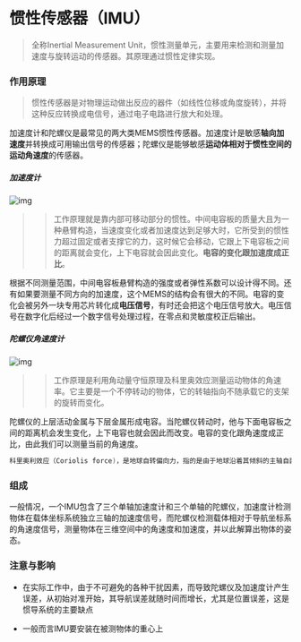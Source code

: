 # 惯性传感器（IMU）

> 全称Inertial Measurement Unit，惯性测量单元，主要用来检测和测量加速度与旋转运动的传感器。其原理通过惯性定律实现。



### 作用原理

> 惯性传感器是对物理运动做出反应的器件（如线性位移或角度旋转），并将这种反应转换成电信号，通过电子电路进行放大和处理。

加速度计和陀螺仪是最常见的两大类MEMS惯性传感器。加速度计是敏感**轴向加速度**并转换成可用输出信号的传感器；陀螺仪是能够敏感**运动体相对于惯性空间的运动角速度**的传感器。



##### 加速度计

![img](https://pics7.baidu.com/feed/86d6277f9e2f07087dd852078e21b79ea801f2e0.jpeg?token=c9d2ac291d1fa16381280e71b7b12945)

> > 工作原理就是靠内部可移动部分的惯性。中间电容板的质量大且为一种悬臂构造，当速度变化或者加速度达到足够大时，它所受到的惯性力超过固定或者支撑它的力，这时候它会移动，它跟上下电容板之间的距离就会变化，上下电容就会因此变化。**电容的变化跟加速度成正比**。

根据不同测量范围，中间电容板悬臂构造的强度或者弹性系数可以设计得不同。还有如果要测量不同方向的加速度，这个MEMS的结构会有很大的不同。电容的变化会被另外一块专用芯片转化成**电压信号**，有时还会把这个电压信号放大。电压信号在数字化后经过一个数字信号处理过程，在零点和灵敏度校正后输出。



##### 陀螺仪角速度计

![img](https://pics4.baidu.com/feed/e7cd7b899e510fb35f4a6158bd36c792d0430cbd.png?token=d69833656164c810eab37be98e245c9f)

> > 工作原理是利用角动量守恒原理及科里奥效应测量运动物体的角速率。它主要是一个不停转动的物体，它的转轴指向不随承载它的支架的旋转而变化。

陀螺仪的上层活动金属与下层金属形成电容。当陀螺仪转动时，他与下面电容板之间的距离机会发生变化，上下电容也就会因此而改变。电容的变化跟角速度成正比，由此我们可以测量当前的角速度。

``` c++
科里奥利效应（Coriolis force)，是地球自转偏向力，指的是由于地球沿着其倾斜的主轴自西向东旋转而产生的偏向力，使得在北半球所有移动的物体包括气团等向右偏斜，而南半球的所有移动物体向左偏斜的现象。
```



### 组成

一般情况，一个IMU包含了三个单轴加速度计和三个单轴的陀螺仪，加速度计检测物体在载体坐标系统独立三轴的加速度信号，而陀螺仪检测载体相对于导航坐标系的角速度信号，测量物体在三维空间中的角速度和加速度，并以此解算出物体的姿态。





### 注意与影响

- 在实际工作中，由于不可避免的各种干扰因素，而导致陀螺仪及加速度计产生误差，从初始对准开始，其导航误差就随时间而增长，尤其是位置误差，这是惯导系统的主要缺点

- 一般而言IMU要安装在被测物体的重心上